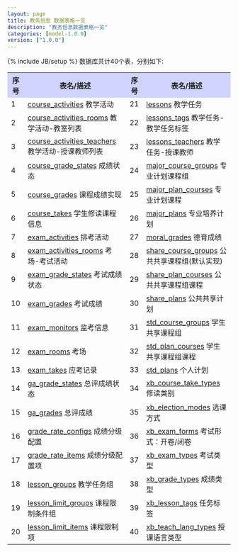 ```yaml
---
layout: page
title: 教务信息 数据表格一览
description: "教务信息数据表格一览"
categories: [model-1.0.0]
version: ["1.0.0"]
---
```

{% include JB/setup %}
数据库共计40个表，分别如下:

<table class="table table-bordered table-striped table-condensed">
  <tr>
    <th style="background-color:#D0D3FF">序号</th>
    <th style="background-color:#D0D3FF">表名/描述</th>
    <th style="background-color:#D0D3FF">序号</th>
    <th style="background-color:#D0D3FF">表名/描述</th>
  </tr>
  <tr>
    <td>1</td>
    <td><a href="schedule.html#courseactivities">course_activities</a> 教学活动</td>
    <td>21</td>
    <td><a href="lesson.html#lessons">lessons</a> 教学任务</td>
  </tr>
  <tr>
    <td>2</td>
    <td><a href="schedule.html#courseactivitiesrooms">course_activities_rooms</a> 教学活动-教室列表</td>
    <td>22</td>
    <td><a href="lesson.html#lessonstags">lessons_tags</a> 教学任务-教学任务标签</td>
  </tr>
  <tr>
    <td>3</td>
    <td><a href="schedule.html#courseactivitiesteachers">course_activities_teachers</a> 教学活动-授课教师列表</td>
    <td>23</td>
    <td><a href="lesson.html#lessonsteachers">lessons_teachers</a> 教学任务-授课教师</td>
  </tr>
  <tr>
    <td>4</td>
    <td><a href="misc.html#coursegradestates">course_grade_states</a> 成绩状态</td>
    <td>24</td>
    <td><a href="plan.html#majorcoursegroups">major_course_groups</a> 专业计划课程组</td>
  </tr>
  <tr>
    <td>5</td>
    <td><a href="exam.html#coursegrades">course_grades</a> 课程成绩实现</td>
    <td>25</td>
    <td><a href="plan.html#majorplancourses">major_plan_courses</a> 专业计划课程</td>
  </tr>
  <tr>
    <td>6</td>
    <td><a href="lesson.html#coursetakes">course_takes</a> 学生修读课程信息</td>
    <td>26</td>
    <td><a href="plan.html#majorplans">major_plans</a> 专业培养计划</td>
  </tr>
  <tr>
    <td>7</td>
    <td><a href="exam.html#examactivities">exam_activities</a> 排考活动</td>
    <td>27</td>
    <td><a href="misc.html#moralgrades">moral_grades</a> 德育成绩</td>
  </tr>
  <tr>
    <td>8</td>
    <td><a href="exam.html#examactivitiesrooms">exam_activities_rooms</a> 考场-考试活动</td>
    <td>28</td>
    <td><a href="plan.html#sharecoursegroups">share_course_groups</a> 公共共享课程组(默认实现)</td>
  </tr>
  <tr>
    <td>9</td>
    <td><a href="misc.html#examgradestates">exam_grade_states</a> 考试成绩状态</td>
    <td>29</td>
    <td><a href="plan.html#shareplancourses">share_plan_courses</a> 公共共享课程组课程</td>
  </tr>
  <tr>
    <td>10</td>
    <td><a href="exam.html#examgrades">exam_grades</a> 考试成绩</td>
    <td>30</td>
    <td><a href="plan.html#shareplans">share_plans</a> 公共共享计划</td>
  </tr>
  <tr>
    <td>11</td>
    <td><a href="exam.html#exammonitors">exam_monitors</a> 监考信息</td>
    <td>31</td>
    <td><a href="plan.html#stdcoursegroups">std_course_groups</a> 学生共享课程组</td>
  </tr>
  <tr>
    <td>12</td>
    <td><a href="exam.html#examrooms">exam_rooms</a> 考场</td>
    <td>32</td>
    <td><a href="plan.html#stdplancourses">std_plan_courses</a> 学生共享课程组课程</td>
  </tr>
  <tr>
    <td>13</td>
    <td><a href="exam.html#examtakes">exam_takes</a> 应考记录</td>
    <td>33</td>
    <td><a href="plan.html#stdplans">std_plans</a> 个人计划</td>
  </tr>
  <tr>
    <td>14</td>
    <td><a href="misc.html#gagradestates">ga_grade_states</a> 总评成绩状态</td>
    <td>34</td>
    <td><a href="xb.html#xbcoursetaketypes">xb_course_take_types</a> 修读类别</td>
  </tr>
  <tr>
    <td>15</td>
    <td><a href="exam.html#gagrades">ga_grades</a> 总评成绩</td>
    <td>35</td>
    <td><a href="xb.html#xbelectionmodes">xb_election_modes</a> 选课方式</td>
  </tr>
  <tr>
    <td>16</td>
    <td><a href="misc.html#graderateconfigs">grade_rate_configs</a> 成绩分级配置</td>
    <td>36</td>
    <td><a href="xb.html#xbexamforms">xb_exam_forms</a> 考试形式：开卷/闭卷</td>
  </tr>
  <tr>
    <td>17</td>
    <td><a href="misc.html#graderateitems">grade_rate_items</a> 成绩分级配置项</td>
    <td>37</td>
    <td><a href="xb.html#xbexamtypes">xb_exam_types</a> 考试类型</td>
  </tr>
  <tr>
    <td>18</td>
    <td><a href="schedule.html#lessongroups">lesson_groups</a> 教学任务组</td>
    <td>38</td>
    <td><a href="xb.html#xbgradetypes">xb_grade_types</a> 成绩类型</td>
  </tr>
  <tr>
    <td>19</td>
    <td><a href="misc.html#lessonlimitgroups">lesson_limit_groups</a> 课程限制条件组</td>
    <td>39</td>
    <td><a href="xb.html#xblessontags">xb_lesson_tags</a> 任务标签</td>
  </tr>
  <tr>
    <td>20</td>
    <td><a href="misc.html#lessonlimititems">lesson_limit_items</a> 课程限制项</td>
    <td>40</td>
    <td><a href="xb.html#xbteachlangtypes">xb_teach_lang_types</a> 授课语言类型</td>
  </tr>
</table>
